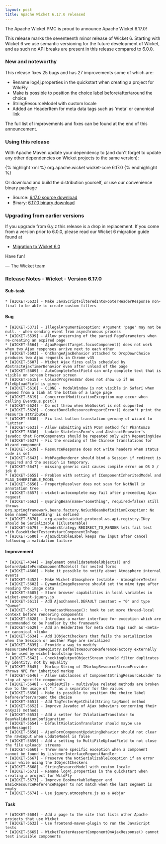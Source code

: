 ```yaml
---
layout: post
title: Apache Wicket 6.17.0 released
---
```


The Apache Wicket PMC is proud to announce Apache Wicket 6.17.0!

This release marks the seventeenth minor release of Wicket 6. Starting
with Wicket 6 we use semantic versioning for the future development of
Wicket, and as such no API breaks are present in this release compared
to 6.0.0.

### New and noteworthy

This release fixes 25 bugs and has 27 improvements some of which are:

 * Rename log4j.properties in the quickstart when creating a project for WildFly
 * Make is possible to position the choice label before/after/around the choice
 * StringResourceModel with custom locale 
 * Added an HeaderItem for meta data tags such as 'meta' or canonical link

The full list of improvements and fixes can be found at the end of this
announcement.

### Using this release

With Apache Maven update your dependency to (and don't forget to
update any other dependencies on Wicket projects to the same version):

{% highlight xml %}
<dependency>
 <groupId>org.apache.wicket</groupId>
 <artifactId>wicket-core</artifactId>
 <version>6.17.0</version>
</dependency>
{% endhighlight %}

Or download and build the distribution yourself, or use our
convenience binary package

* Source: [6.17.0 source download](http://www.apache.org/dyn/closer.cgi/wicket/6.17.0)
* Binary: [6.17.0 binary download](http://www.apache.org/dyn/closer.cgi/wicket/6.17.0/binaries)

### Upgrading from earlier versions

If you upgrade from 6.y.z this release is a drop in replacement. If
you come from a version prior to 6.0.0, please read our Wicket 6
migration guide found at

* [Migration to Wicket 6.0](https://cwiki.apache.org/confluence/display/WICKET/Migration+to+Wicket+6.0)

Have fun!

— The Wicket team

### Release Notes - Wicket - Version 6.17.0

#### Sub-task
    * [WICKET-5633] - Make JavaScriptFilteredIntoFooterHeaderResponse non-final to be able to create custom filters


#### Bug
    * [WICKET-5371] - IllegalArgumentException: Argument 'page' may not be null. - when sending event from asynchronous process
    * [WICKET-5539] - Allow preserving of the parsed PageParameters when re-creating an expired page
    * [WICKET-5564] - AjaxRequestTarget.focusComponent() does not work when two Ajax responses arrive next to each other
    * [WICKET-5603] - OnChangeAjaxBehavior attached to DropDownChoice produces two Ajax requests in Chrome v35
    * [WICKET-5607] - Wicket Ajax fires calls scheduled by AbstractAjaxTimerBehavior even after unload of the page
    * [WICKET-5609] - AutoCompleteTextField can only complete text that is visible on screen browser screen 
    * [WICKET-5615] - UploadProgressBar does not show up if no FileUploadField is given
    * [WICKET-5616] - CLONE - ModalWindow is not visible in Safari when opened from a link at the bottom of a large page
    * [WICKET-5619] - ConcurrentModificationException may occur when calling EventBus.post()
    * [WICKET-5624] - Do not throw when WebSocket is not supported
    * [WICKET-5626] - ConcatBundleResource#reportError() doesn't print the resource attributes
    * [WICKET-5630] - Fix last button translation germany of wizard to 'Letzter'
    * [WICKET-5631] - Allow submitting with POST method for PhantomJS
    * [WICKET-5636] - Update StatelessForm's and AbstractRepeater's javadoc that FormComponents should be repeated only with RepeatingView
    * [WICKET-5637] - Fix the encoding of the Chinese translations for Wizard component
    * [WICKET-5639] - ResourceResponse does not write headers when status code is set
    * [WICKET-5643] - WebPageRenderer should bind a Session if redirect is required and the session is temporary.
    * [WICKET-5647] - missing generic cast causes compile error on OS X / jdk 8
    * [WICKET-5655] - Problem with setting of IComponentInheritedModel and FLAG_INHERITABLE_MODEL
    * [WICKET-5656] - PropertyResolver does not scan for NotNull in annotation tree
    * [WICKET-5657] - wicket-autocomplete may fail after preceeding Ajax request
    * [WICKET-5662] - @SpringBean(name="something", required=false) still throws org.springframework.beans.factory.NoSuchBeanDefinitionException: No bean named 'something' is defined
    * [WICKET-5670] - org.apache.wicket.protocol.ws.api.registry.IKey should be Serializable (IClusterable)
    * [WICKET-5679] - RenderStrategy REDIRECT_TO_RENDER lets fail test with BaseWicketTester#startComponentInPage
    * [WICKET-5680] - AjaxEditableLabel keeps raw input after cancel following a validation failure 


#### Improvement
    * [WICKET-4344] - Implement onValidateModelObjects() and beforeUpdateFormComponentModels() for nested forms
    * [WICKET-4660] - Make it possible to notify about Atmosphere internal events
    * [WICKET-5452] - Make Wicket-Atmosphere testable - AtmosphereTester
    * [WICKET-5602] - DynamicImageResource should set the mime type after reading the image data
    * [WICKET-5605] - Store browser capabilities in local variables in wicket-event-jquery.js
    * [WICKET-5611] - Add AjaxChannel.DEFAULT constant = "0" and type "Queue"
    * [WICKET-5627] - broadcastMessage(): hook to set more thread-local context before rendering components
    * [WICKET-5628] - Introduce a marker interface for exception which are recommended to be handler by the framework
    * [WICKET-5629] - Add an HeaderItem for meta data tags such as <meta> or canonical <link>
    * [WICKET-5634] - Add IObjectCheckers that fails the serialization when the Session or another Page are serialized
    * [WICKET-5635] - Provide a way to modify ResourceReferenceRegistry.DefaultResourceReferenceFactory externally to be used by wicket-bootstrap-less
    * [WICKET-5642] - CheckingOutputObjectStream should filter duplicates by identity, not by equality
    * [WICKET-5645] - Markup String of IMarkupResourceStreamProvider throws NPE for inherited markup
    * [WICKET-5646] - Allow subclasses of ComponentStringResourceLoader to stop at specific components
    * [WICKET-5648] - CookieUtils - multivalue related methods are broken due to the usage of ";" as a separator for the values
    * [WICKET-5650] - Make is possible to position the choice label before/after/around the choice
    * [WICKET-5651] - Add TagTester#getChild(String tagName) method
    * [WICKET-5652] - Improve Javadoc of Ajax behaviors concerning their onXyz() methods
    * [WICKET-5653] - Add a setter for IViolationTranslator to BeanValidationConfiguration
    * [WICKET-5654] - DefaultViolationTranslator should maybe use getMessage()
    * [WICKET-5658] - AjaxFormComponentUpdatingBehavior should not clear the rawInput when updateModel is false
    * [WICKET-5659] - Add a setting to MultiFileUploadField to not close the file uploads' streams
    * [WICKET-5660] - Throw more specific exception when a component cannot be found by ListenerInterfaceRequestHandler
    * [WICKET-5667] - Preserve the NotSerializableException if an error occur while using the IObjectCheckers
    * [WICKET-5668] - StringResourceModel with custom locale 
    * [WICKET-5671] - Rename log4j.properties in the quickstart when creating a project for WildFly
    * [WICKET-5673] - Improve BookmarkableMapper and BasicResourceReferenceMapper to not match when the last segment is empty
    * [WICKET-5674] - Use jquery.atmosphere.js as a Webjar


#### Task
    * [WICKET-5604] - Add a page to the site that lists other Apache projects that use Wicket
    * [WICKET-5632] - Use frontend-maven-plugin to run the JavaScript tests
    * [WICKET-5665] - WicketTester#assertComponentOnAjaxResponse() cannot test invisible components



